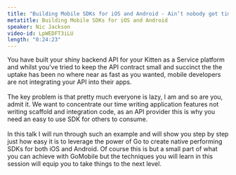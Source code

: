 ```yaml
---
title: "Building Mobile SDKs for iOS and Android - Ain’t nobody got time for that!"
metatitle: Building Mobile SDKs for iOS and Android
speaker: Nic Jackson
video-id: LpWEDFT3iLU
length: "0:24:23"
---
```

You have built your shiny backend API for your Kitten as a Service platform and whilst you've tried to keep the API contract small and succinct the the uptake has been no where near as fast as you wanted, mobile developers are not integrating your API into their apps.<br><br>The key problem is that pretty much everyone is lazy, I am and so are you, admit it.  We want to concentrate our time writing application features not writing scaffold and integration code, as an API provider this is why you need an easy to use SDK for others to consume.<br><br>In this talk I will run through such an example and will show you step by step just how easy it is to leverage the power of Go to create native performing SDKs for both iOS and Android.  Of course this is but a small part of what you can achieve with GoMobile but the techniques you will learn in this session will equip you to take things to the next level.